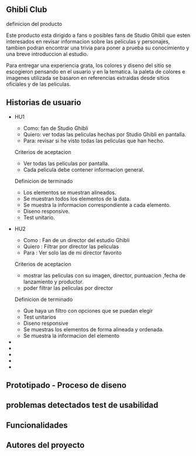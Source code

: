 ## Ghibli Club
definicion del producto

Este producto esta dirigido a fans o posibles fans de Studio Ghibli que esten interesados en revisar informacion sobre las peliculas y personajes, tambien podran encontrar una trivia para poner a prueba su conocimiento y una breve introduccion al estudio.

Para entregar una experiencia grata, los colores y diseno del sitio se escogieron pensando en el usuario y en la tematica. la paleta de colores e imagenes utilizada se basaron en referencias extraidas desde sitios oficiales y de las peliculas.

## Historias de usuario

* HU1
  - Como: fan de Studio Ghibli
  - Quiero: ver todas las peliculas hechas por Studio Ghibli en pantalla.
  - Para: revisar si he visto todas las peliculas que han hecho.

  Criterios de aceptacion 
  - Ver todas las peliculas por pantalla.
  - Cada pelicula debe contener informacion general.
  
  Definicion de terminado
  - Los elementos se muestran alineados.
  - Se muestran todos los elementos de la data.
  - Se muestra la informacion correspondiente a cada elemento.
  - Diseno responsive.
  - Test unitario.


* HU2

  - Como : Fan de un director del estudio Ghibli
  - Quiero : Filtrar por director las peliculas
  - Para : Ver solo las de mi director favorito

  Criterios de aceptacion
  - mostrar las peliculas con su imagen, director, puntuacion ,fecha de lanzamiento y productor.
  - poder filtrar las peliculas por director

  Definicion de terminado
  - Que haya un filtro con opciones que se puedan elegir
  - Test unitarios
  - Diseno responsive
  - Se muestras los elementos de forma alineada y ordenada.
  - Se muestra la informacion del elemento
*
*
*
*
*


## Prototipado - Proceso de diseno

## problemas detectados test de usabilidad

## Funcionalidades

## Autores del proyecto
